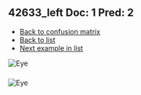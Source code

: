 ## 42633_left Doc: 1 Pred: 2
- [Back to confusion matrix](https://github.com/juliandewit/kaggle_retinopathy/blob/master/matrix.md)
- [Back to list](https://github.com/juliandewit/kaggle_retinopathy/blob/master/lists/12/list.md)
- [Next example in list](https://github.com/juliandewit/kaggle_retinopathy/blob/master/lists/12/43/43024_right.md)

![Eye](https://retinopaty.blob.core.windows.net/size1024/42633_left_1.jpeg)

### 

![Eye]()
